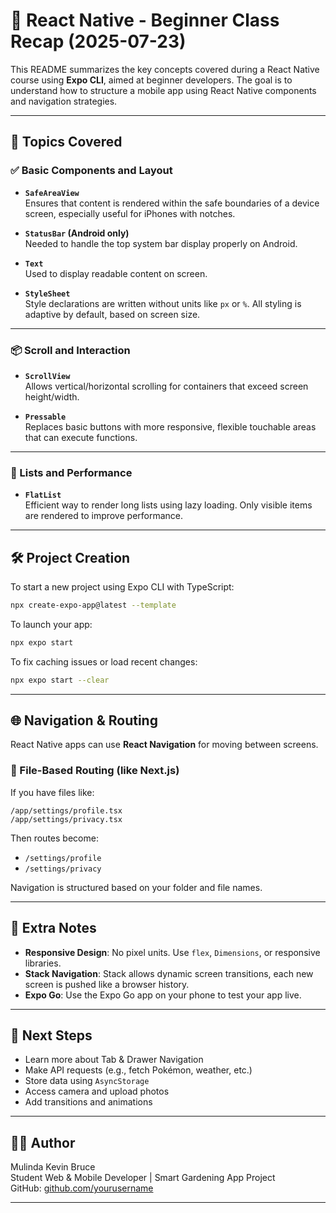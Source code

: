 # 📱 React Native - Beginner Class Recap (2025-07-23)

This README summarizes the key concepts covered during a React Native course using **Expo CLI**, aimed at beginner developers. The goal is to understand how to structure a mobile app using React Native components and navigation strategies.

---

## 🚀 Topics Covered

### ✅ Basic Components and Layout

- **`SafeAreaView`**  
  Ensures that content is rendered within the safe boundaries of a device screen, especially useful for iPhones with notches.

- **`StatusBar` (Android only)**  
  Needed to handle the top system bar display properly on Android.

- **`Text`**  
  Used to display readable content on screen.

- **`StyleSheet`**  
  Style declarations are written without units like `px` or `%`. All styling is adaptive by default, based on screen size.

---

### 📦 Scroll and Interaction

- **`ScrollView`**  
  Allows vertical/horizontal scrolling for containers that exceed screen height/width.

- **`Pressable`**  
  Replaces basic buttons with more responsive, flexible touchable areas that can execute functions.

---

### 🧩 Lists and Performance

- **`FlatList`**  
  Efficient way to render long lists using lazy loading. Only visible items are rendered to improve performance.

---

## 🛠️ Project Creation

To start a new project using Expo CLI with TypeScript:

```bash
npx create-expo-app@latest --template
```

To launch your app:

```bash
npx expo start
```

To fix caching issues or load recent changes:

```bash
npx expo start --clear
```

---

## 🌐 Navigation & Routing

React Native apps can use **React Navigation** for moving between screens.

### 📁 File-Based Routing (like Next.js)

If you have files like:

```
/app/settings/profile.tsx
/app/settings/privacy.tsx
```

Then routes become:

- `/settings/profile`
- `/settings/privacy`

Navigation is structured based on your folder and file names.

---

## 🧠 Extra Notes

- **Responsive Design**: No pixel units. Use `flex`, `Dimensions`, or responsive libraries.
- **Stack Navigation**: Stack allows dynamic screen transitions, each new screen is pushed like a browser history.
- **Expo Go**: Use the Expo Go app on your phone to test your app live.

---

## 🔮 Next Steps

- Learn more about Tab & Drawer Navigation
- Make API requests (e.g., fetch Pokémon, weather, etc.)
- Store data using `AsyncStorage`
- Access camera and upload photos
- Add transitions and animations

---

## 👨‍💻 Author

Mulinda Kevin Bruce  
Student Web & Mobile Developer | Smart Gardening App Project  
GitHub: [github.com/yourusername](https://github.com/yourusername)

---

